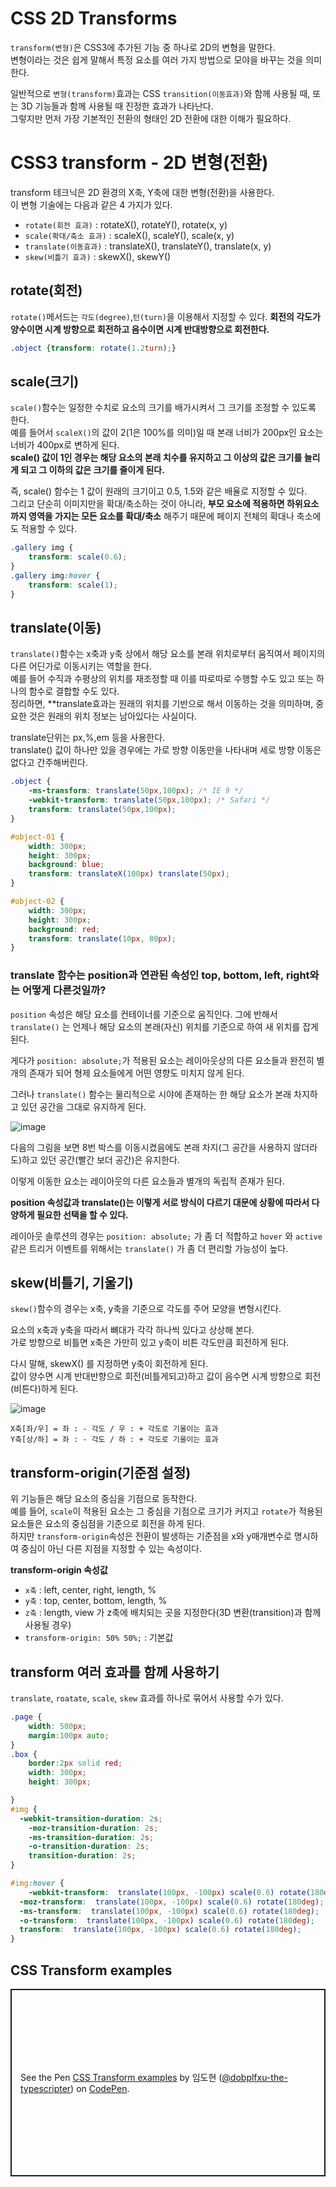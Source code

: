 # CSS 2D Transforms

```transform(변형)```은 CSS3에 추가된 기능 중 하나로 2D의 변형을 말한다.    
변형이라는 것은 쉽게 말해서 특정 요소를 여러 가지 방법으로 모야을 바꾸는 것을 의미한다.    
    
일반적으로 ```변형(transform)```효과는 CSS ```transition(이동효과)```와 함께 사용될 때, 또는 3D 기능들과 함께 사용될 때 진정한 효과가 나타난다.    
그렇지만 먼저 가장 기본적인 전환의 형태인 2D 전환에 대한 이해가 필요하다.    

# CSS3 transform - 2D 변형(전환)
transform 테크닉은 2D 환경의 X축, Y축에 대한 변형(전환)을 사용한다.    
이 변형 기술에는 다음과 같은 4 가지가 있다.    

* ```rotate(회전 효과)``` : rotateX(), rotateY(), rotate(x, y)
* ```scale(확대/축소 효과)``` : scaleX(), scaleY(), scale(x, y)
* ```translate(이동효과)``` : translateX(), translateY(), translate(x, y)
* ```skew(비틀기 효과)``` : skewX(), skewY()

## rotate(회전)
```rotate()```메서드는 ```각도(degree)```,```턴(turn)```을 이용해서 지정할 수 있다.
**회전의 각도가 양수이면 시계 방향으로 회전하고 음수이면 시계 반대방향으로 회전한다.**

```css
.object {transform: rotate(1.2turn);}
```

## scale(크기)
```scale()```함수는 일정한 수치로 요소의 크기를 배가시켜서 그 크기를 조정할 수 있도록 한다.    
예를 들어서 ```scaleX()```의 값이 2(1은 100%를 의미)일 때 본래 너비가 200px인 요소는 너비가 400px로 변하게 된다.    
**scale() 값이 1인 경우는 해당 요소의 본래 치수를 유지하고 그 이상의 값은 크기를 늘리게 되고 그 이하의 값은 크기를 줄이게 된다.**    
    
즉, scale() 함수는 1 값이 원래의 크기이고 0.5, 1.5와 같은 배율로 지정할 수 있다.    
그리고 단순히 이미지만을 확대/축소하는 것이 아니라, **부모 요소에 적용하면 하위요소까지 영역을 가지는 모든 요소를 확대/축소** 해주기 때문에 페이지 전체의 확대나 축소에도 적용할 수 있다.

```css
.gallery img {
    transform: scale(0.6);
}
.gallery img:hover {
    transform: scale(1);
}
```

## translate(이동)
```translate()```함수는 x축과 y축 상에서 해당 요소를 본래 위치로부터 움직여서 페이지의 다른 어딘가로 이동시키는 역할을 한다.    
예를 들어 수직과 수평상의 위치를 재조정할 때 이를 따로따로 수행할 수도 있고 또는 하나의 함수로 결합할 수도 있다.    
정리하면, **translate효과는 원래의 위치를 기반으로 해서 이동하는 것을 의미하며, 중요한 것은 원래의 위치 정보는 남아있다는 사실이다.    
    
translate단위는 px,%,em 등을 사용한다.    
translate() 값이 하나만 있을 경우에는 가로 방향 이동만을 나타내며 세로 방향 이동은 없다고 간주해버린다.

```css
.object {
    -ms-transform: translate(50px,100px); /* IE 9 */
   	-webkit-transform: translate(50px,100px); /* Safari */
    transform: translate(50px,100px);
}

#object-01 {
    width: 300px;
    height: 300px;
    background: blue;
    transform: translateX(100px) translate(50px);
}

#object-02 {
    width: 300px;
    height: 300px;
    background: red;
    transform: translate(10px, 80px);
}
```

### translate 함수는 position과 연관된 속성인 top, bottom, left, right와는 어떻게 다른것일까?
```position``` 속성은 해당 요소를 컨테이너를 기준으로 움직인다. 그에 반해서 ```translate()``` 는 언제나 해당 요소의 본래(자신) 위치를 기준으로 하여 새 위치를 잡게 된다.    
    
게다가 ```position: absolute;```가 적용된 요소는 레이아웃상의 다른 요소들과 완전히 별개의 존재가 되어 형제 요소들에게 어떤 영향도 미치지 않게 된다.    
    
그러나 ```translate()``` 함수는 물리적으로 시야에 존재하는 한 해당 요소가 본래 차지하고 있던 공간을 그대로 유지하게 된다.    
    
![image](https://github.com/LDH9219/CSS_Summary/assets/62749021/6b44358a-d684-4d66-a528-7f0d1acca7d0)
    
다음의 그림을 보면 8번 박스를 이동시켰음에도 본래 차지(그 공간을 사용하지 않더라도)하고 있던 공간(빨간 보더 공간)은 유지한다.    
    
이렇게 이동한 요소는 레이아웃의 다른 요소들과 별개의 독립적 존재가 된다.    
    
**position 속성값과 translate()는 이렇게 서로 방식이 다르기 대문에 상황에 따라서 다양하게 필요한 선택을 할 수 있다.**    
    
레이아웃 솔루션의 경우는 ```position: absolute;``` 가 좀 더 적합하고 ```hover``` 와 ```active``` 같은 트리거 이벤트를 위해서는 ```translate()``` 가 좀 더 편리할 가능성이 높다.

## skew(비틀기, 기울기)
```skew()```함수의 경우는 x축, y축을 기준으로 각도를 주어 모양을 변형시킨다.    
    
요소의 x축과 y축을 따라서 뼈대가 각각 하나씩 있다고 상상해 본다.    
가로 방향으로 비틀면 x축은 가만히 있고 y축이 비튼 각도만큼 회전하게 된다.    
    
다시 말해, skewX() 를 지정하면 y축이 회전하게 된다.    
값이 양수면 시계 반대반향으로 회전(비틀게되고)하고 값이 음수면 시계 방향으로 회전(비튼다)하게 된다.

![image](https://github.com/LDH9219/CSS_Summary/assets/62749021/21ced884-0cf4-4bc1-85b9-6966d7a91c14)
```
X축[좌/우] = 좌 : - 각도 / 우 : + 각도로 기울이는 효과
Y축[상/하] = 좌 : - 각도 / 하 : + 각도로 기울이는 효과
```


## transform-origin(기준점 설정)
위 기능들은 해당 요소의 중심을 기점으로 동작한다.    
예를 들어, ```scale```이 적용된 요소는 그 중심을 기점으로 크기가 커지고 ```rotate```가 적용된 요소들은 요소의 중심점을 기준으로 회전을 하게 된다.    
하지만 ```transform-origin```속성은 전환이 발생하는 기준점을 x와 y매개변수로 명시하여 중심이 아닌 다른 지점을 지정할 수 있는 속성이다.    

**transform-origin 속성값**
* ```x축``` : left, center, right, length, %
* ```y축``` : top, center, bottom, length, %
* ```z축``` : length, view 가 z축에 배치되는 곳을 지정한다(3D 변환(transition)과 함께 사용될 경우)
* ```transform-origin: 50% 50%;``` : 기본값

## transform 여러 효과를 함께 사용하기
```translate```, ```roatate```, ```scale```, ```skew``` 효과를 하나로 묶어서 사용할 수가 있다.    

```css
.page {
    width: 500px;
    margin:100px auto;
}
.box {
    border:2px solid red;
    width: 300px;
    height: 300px;

}
#img {
  -webkit-transition-duration: 2s;
    -moz-transition-duration: 2s;
    -ms-transition-duration: 2s;
    -o-transition-duration: 2s;
    transition-duration: 2s;
}

#img:hover {
    -webkit-transform:  translate(100px, -100px) scale(0.6) rotate(180deg);
  -moz-transform:  translate(100px, -100px) scale(0.6) rotate(180deg);
  -ms-transform:  translate(100px, -100px) scale(0.6) rotate(180deg);
  -o-transform:  translate(100px, -100px) scale(0.6) rotate(180deg);
  transform:  translate(100px, -100px) scale(0.6) rotate(180deg);
}
```

## CSS Transform examples 
<p class="codepen" data-height="300" data-theme-id="dark" data-default-tab="html,result" data-slug-hash="XWyzzXX" data-user="dobplfxu-the-typescripter" style="height: 300px; box-sizing: border-box; display: flex; align-items: center; justify-content: center; border: 2px solid; margin: 1em 0; padding: 1em;">
  <span>See the Pen <a href="https://codepen.io/dobplfxu-the-typescripter/pen/XWyzzXX">
  CSS Transform examples</a> by 임도현 (<a href="https://codepen.io/dobplfxu-the-typescripter">@dobplfxu-the-typescripter</a>)
  on <a href="https://codepen.io">CodePen</a>.</span>
</p>
<script async src="https://cpwebassets.codepen.io/assets/embed/ei.js"></script>
